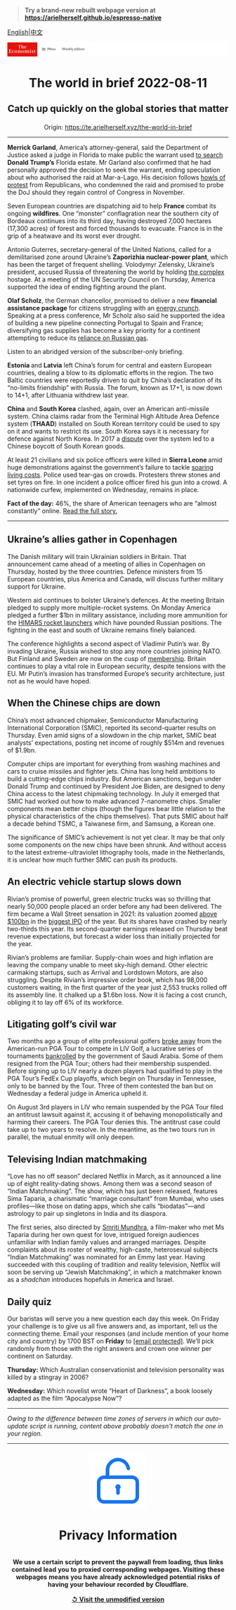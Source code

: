 > **Try a brand-new rebuilt webpage version at https://arielherself.github.io/espresso-native**

[English](https://github.com/arielherself/espresso/blob/main/README.md)|[中文](https://github-com.translate.goog/arielherself/espresso/blob/main/README.md?_x_tr_sl=en&_x_tr_tl=zh-CN&_x_tr_hl=zh-CN&_x_tr_pto=wapp)



![The Economist](menubar.png)

# <p align="center">The world in brief 2022-08-11</p>

## <p align="center">Catch up quickly on the global stories that matter</p>

<p align="center">Origin: <a href="https://te.arielherself.xyz/the-world-in-brief">https://te.arielherself.xyz/the-world-in-brief</a><hr>

<strong>Merrick Garland</strong>, America’s attorney-general, said the Department of Justice asked a judge in Florida to make public the warrant used [to search](https://te.arielherself.xyz/united-states/2022/08/09/an-fbi-raid-on-donald-trumps-home-ignites-a-political-firestorm) <strong>Donald Trump’s</strong> Florida estate. Mr Garland also confirmed that he had personally approved the decision to seek the warrant, ending speculation about who authorised the raid at Mar-a-Lago. His decision follows [howls of protest](https://te.arielherself.xyz/united-states/2022/08/10/the-raid-on-mar-a-lago-could-shake-americas-foundations) from Republicans, who condemned the raid and promised to probe the DoJ should they regain control of Congress in November.

Seven European countries are dispatching aid to help <strong>France </strong>combat its ongoing <strong>wildfires</strong>. One “monster” conflagration near the southern city of Bordeaux continues into its third day, having destroyed 7,000 hectares (17,300 acres) of forest and forced thousands to evacuate. France is in the grip of a heatwave and its worst ever drought.

Antonio Guterres, secretary-general of the United Nations, called for a demilitarised zone around Ukraine’s <strong>Zaporizhia nuclear-power plant</strong>, which has been the target of frequent shelling. Volodymyr Zelensky, Ukraine’s president, accused Russia of threatening the world by holding [the complex](https://te.arielherself.xyz/by-invitation/2022/06/16/nuclear-plants-could-become-dirty-bombs-in-ukraine-warns-serhii-plokhy) hostage. At a meeting of the UN Security Council on Thursday, America supported the idea of ending fighting around the plant.

<strong>Olaf Scholz</strong>, the German chancellor, promised to deliver a new <strong>financial assistance package</strong> for citizens struggling with an [energy crunch](https://te.arielherself.xyz/finance-and-economics/2022/06/30/can-europe-keep-the-lights-on-this-winter). Speaking at a press conference, Mr Scholz also said he supported the idea of building a new pipeline connecting Portugal to Spain and France; diversifying gas supplies has become a key priority for a continent attempting to reduce its [reliance on Russian gas](https://te.arielherself.xyz/europe/2022/07/11/europe-is-preparing-for-russian-gas-to-be-cut-off-this-winter).

Listen to an abridged version of the subscriber-only briefing.

<strong>Estonia </strong>and <strong>Latvia</strong> left China’s forum for central and eastern European countries, dealing a blow to its diplomatic efforts in the region. The two Baltic countries were reportedly driven to quit by China’s declaration of its “no-limits friendship” with Russia. The forum, known as 17+1, is now down to 14+1, after Lithuania withdrew last year.

<strong>China</strong> and <strong>South Korea</strong> clashed, again, over an American anti-missile system. China claims radar from the Terminal High Altitude Area Defence system (<strong>THAAD</strong>) installed on South Korean territory could be used to spy on it and wants to restrict its use. South Korea says it is necessary for defence against North Korea. In 2017 a [dispute](https://te.arielherself.xyz/asia/2017/03/23/why-china-is-wrong-to-be-furious-about-thaad) over the system led to a Chinese boycott of South Korean goods.

At least 21 civilians and six police officers were killed in <strong>Sierra Leone </strong>amid huge demonstrations against the government’s failure to tackle [soaring living costs](https://te.arielherself.xyz/international/2022/06/23/costly-food-and-energy-are-fostering-global-unrest). Police used tear-gas on crowds. Protesters threw stones and set tyres on fire. In one incident a police officer fired his gun into a crowd. A nationwide curfew, implemented on Wednesday, remains in place.

<strong>Fact of the day:</strong> 46%, the share of American teenagers who are “almost constantly” online. [Read the full story.](https://te.arielherself.xyz/graphic-detail/2022/08/10/does-gen-z-spend-too-much-time-on-social-media)

----------

## Ukraine’s allies gather in Copenhagen

The Danish military will train Ukrainian soldiers in Britain. That announcement came ahead of a meeting of allies in Copenhagen on Thursday, hosted by the three countries. Defence ministers from 15 European countries, plus America and Canada, will discuss further military support for Ukraine.

Western aid continues to bolster Ukraine’s defences. At the meeting Britain pledged to supply more multiple-rocket systems. On Monday America pledged a further $1bn in military assistance, including more ammunition for the [HIMARS rocket launchers](https://te.arielherself.xyz/europe/2022/07/13/ukraines-new-rockets-are-wreaking-havoc-on-russias-army) which have pounded Russian positions. The fighting in the east and south of Ukraine remains finely balanced. 

The conference highlights a second aspect of Vladimir Putin’s war. By invading Ukraine, Russia wished to stop any more countries joining NATO. But Finland and Sweden are now on the cusp of [membership](https://te.arielherself.xyz/leaders/2022/05/15/in-applying-to-nato-finland-and-sweden-give-the-lie-to-putins-claims). Britain continues to play a vital role in European security, despite tensions with the EU. Mr Putin’s invasion has transformed Europe’s security architecture, just not as he would have hoped. 

## When the Chinese chips are down

China’s most advanced chipmaker, Semiconductor Manufacturing International Corporation (SMIC), reported its second-quarter results on Thursday. Even amid signs of a slowdown in the chip market, SMIC beat analysts’ expectations, posting net income of roughly $514m and revenues of $1.9bn.   
  
 Computer chips are important for everything from washing machines and cars to cruise missiles and fighter jets. China has long held ambitions to build a cutting-edge chips industry. But American sanctions, begun under Donald Trump and continued by President Joe Biden, are designed to deny China access to the latest chipmaking technology. In July it emerged that SMIC had worked out how to make advanced 7-nanometre chips. Smaller components mean better chips (though the figures bear little relation to the physical characteristics of the chips themselves). That puts SMIC about half a decade behind TSMC, a Taiwanese firm, and Samsung, a Korean one.  
  
 The significance of SMIC’s achievement is not yet clear. It may be that only some components on the new chips have been shrunk. And without access to the latest extreme-ultraviolet lithography tools, made in the Netherlands, it is unclear how much further SMIC can push its products.

## An electric vehicle startup slows down

Rivian’s promise of powerful, green electric trucks was so thrilling that nearly 50,000 people placed an order before any had been delivered. The firm became a Wall Street sensation in 2021: its valuation zoomed [above $100bn](https://te.arielherself.xyz/business/2021/09/02/an-electric-vehicle-startup-aims-for-a-stellar-valuation) in the [biggest IPO](https://te.arielherself.xyz/graphic-detail/2021/11/10/rivians-giant-listing-comes-amid-huge-losses) of the year. But its shares have crashed by nearly two-thirds this year. Its second-quarter earnings released on Thursday beat revenue expectations, but forecast a wider loss than initially projected for the year.  
  
 Rivian’s problems are familiar. Supply-chain woes and high inflation are leaving the company unable to meet sky-high demand. Other electric carmaking startups, such as Arrival and Lordstown Motors, are also struggling. Despite Rivian’s impressive order book, which has 98,000 customers waiting, in the first quarter of the year just 2,553 trucks rolled off its assembly line. It chalked up a $1.6bn loss. Now it is facing a cost crunch, obliging it to lay off 6% of its workforce.

## Litigating golf’s civil war

Two months ago a group of elite professional golfers [broke away](https://te.arielherself.xyz/culture/2022/06/17/will-signing-stars-like-phil-mickelson-bring-success-to-liv-golf) from the American-run PGA Tour to compete in LIV Golf, a lucrative series of tournaments [bankrolled](https://te.arielherself.xyz/middle-east-and-africa/2022/06/23/saudi-arabia-still-thinks-money-can-buy-a-new-reputation) by the government of Saudi Arabia. Some of them resigned from the PGA Tour; others had their membership suspended. Before signing up to LIV nearly a dozen players had qualified to play in the PGA Tour’s FedEx Cup playoffs, which begin on Thursday in Tennessee, only to be banned by the Tour. Three of them contested the ban but on Wednesday a federal judge in America upheld it.  
  
 On August 3rd players in LIV who remain suspended by the PGA Tour filed an antitrust lawsuit against it, accusing it of behaving monopolistically and harming their careers. The PGA Tour denies this. The antitrust case could take up to two years to resolve. In the meantime, as the two tours run in parallel, the mutual enmity will only deepen.

## Televising Indian matchmaking

“Love has no off season” declared Netflix in March, as it announced a line up of eight reality-dating shows. Among them was a second season of “Indian Matchmaking”. The show, which has just been released, features Sima Taparia, a charismatic “marriage consultant” from Mumbai, who uses profiles—like those on dating apps, which she calls “biodatas”—and astrology to pair up singletons in India and its diaspora.  
  
 The first series, also directed by [Smriti Mundhra](https://te.arielherself.xyz/prospero/2020/08/12/smriti-mundhra-both-celebrates-and-questions-indian-cultural-values), a film-maker who met Ms Taparia during her own quest for love, intrigued foreign audiences unfamiliar with Indian family values and arranged marriages. Despite complaints about its roster of wealthy, high-caste, heterosexual subjects “Indian Matchmaking” was nominated for an Emmy last year. Having succeeded with this coupling of tradition and reality television, Netflix will soon be serving up “Jewish Matchmaking”, in which a matchmaker known as a <em>shadchan</em> introduces hopefuls in America and Israel.

## Daily quiz

Our baristas will serve you a new question each day this week. On Friday your challenge is to give us all five answers and, as important, tell us the connecting theme. Email your responses (and include mention of your home city and country) by 1700 BST on <strong>Friday</strong> to [<span class="__cf_email__" data-cfemail="8fdefae6f5cafcfffdeafcfce0cfeaece0e1e0e2e6fcfba1ece0e2">[email&#160;protected]</span>](https://mail.google.com/mail/?view=cm&amp;fs=1&amp;tf=1&amp;to=QuizEspresso@te.arielherself.xyz). We’ll pick randomly from those with the right answers and crown one winner per continent on Saturday.

<strong>Thursday:</strong> Which Australian conservationist and television personality was killed by a stingray in 2006?

<strong>Wednesday:</strong> Which novelist wrote “Heart of Darkness”, a book loosely adapted as the film “Apocalypse Now”?

----------

*Owing to the difference between time zones of servers in which our auto-update script is running, content above probably doesn't match the one in your region.*

|<br><div align="center"><img src="unlock.png" /><h1>Privacy Information</h1></div></br>We use a certain script to prevent the paywall from loading, thus links contained lead you to proxied corresponding webpages. Visiting these webpages means you have already acknowledged potential risks of having your behaviour recorded by Cloudflare.<br><br>[&#x21BA; Visit the unmodified version](README.raw.md)<br><br>|
|-----|
